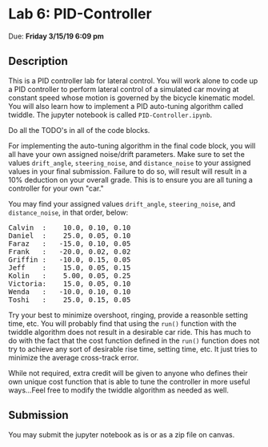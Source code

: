 # Lab 6: PID-Controller

Due: **Friday 3/15/19 6:09 pm**

## Description

This is a PID controller lab for lateral control. You will work alone to code up
a PID controller to perform lateral control of a simulated car moving at
constant speed whose motion is governed by the bicycle kinematic model. You will
also learn how to implement a PID auto-tuning algorithm called twiddle. The jupyter notebook is called 
`PID-Controller.ipynb`.

Do all the TODO's in all of the code blocks.

For implementing the auto-tuning algorithm in the final code block, you will all
have your own assigned noise/drift parameters. Make sure to set the values
`drift_angle`, `steering_noise`, and `distance_noise` to your assigned values in
your final submission. Failure to do so, will result will result in a 10%
deduction on your overall grade. This is to ensure you are all tuning a 
controller for your own "car."

You may find your assigned values `drift_angle`, `steering_noise`, and
`distance_noise`, in that order, below:

<pre>
Calvin  :    10.0, 0.10, 0.10
Daniel  :    25.0, 0.05, 0.10
Faraz   :   -15.0, 0.10, 0.05
Frank   :   -20.0, 0.02, 0.02
Griffin :   -10.0, 0.15, 0.05
Jeff    :    15.0, 0.05, 0.15
Kolin   :    5.00, 0.05, 0.25
Victoria:    15.0, 0.05, 0.10
Wenda   :   -10.0, 0.10, 0.10
Toshi   :    25.0, 0.15, 0.05
</pre>

Try your best to minimize overshoot, ringing, provide a reasonble setting time,
etc. You will probably find that using the `run()` function with the twiddle
algorithm does not result in a desirable car ride. This has much to do with the
fact that the cost function defined in the `run()` function does not try to
achieve any sort of desirable rise time, setting time, etc. It just tries to
minimize the average cross-track error.

While not required, extra credit will be given to anyone who defines their own
unique cost function that is able to tune the controller in more useful
ways...Feel free to modify the twiddle algorithm as needed as well.

## Submission
You may submit the jupyter notebook as is or as a zip file on canvas.
